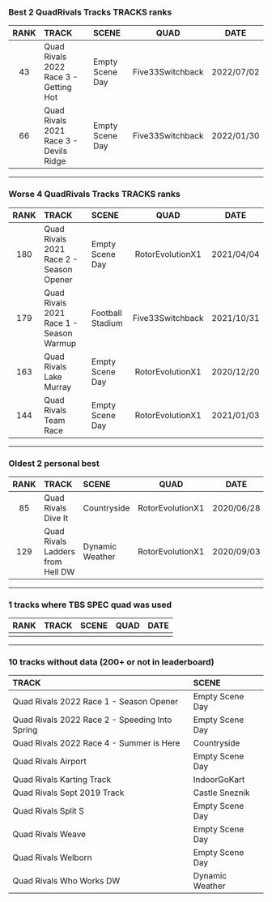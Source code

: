 ### Best 2 QuadRivals Tracks TRACKS ranks
|RANK|TRACK|SCENE|QUAD|DATE|
|:---:|:---|:---|:---:|:---:|
|43|Quad Rivals 2022 Race 3 - Getting Hot|Empty Scene Day|Five33Switchback|2022/07/02|
|66|Quad Rivals 2021 Race 3 - Devils Ridge|Empty Scene Day|Five33Switchback|2022/01/30|
---
### Worse 4 QuadRivals Tracks TRACKS ranks
|RANK|TRACK|SCENE|QUAD|DATE|
|:---:|:---|:---|:---:|:---:|
|180|Quad Rivals 2021 Race 2 - Season Opener|Empty Scene Day|RotorEvolutionX1|2021/04/04|
|179|Quad Rivals 2021 Race 1 - Season Warmup|Football Stadium|Five33Switchback|2021/10/31|
|163|Quad Rivals Lake Murray|Empty Scene Day|RotorEvolutionX1|2020/12/20|
|144|Quad Rivals Team Race|Empty Scene Day|RotorEvolutionX1|2021/01/03|
---
### Oldest 2 personal best
|RANK|TRACK|SCENE|QUAD|DATE|
|:---:|:---|:---|:---:|:---:|
|85|Quad Rivals Dive It|Countryside|RotorEvolutionX1|2020/06/28|
|129|Quad Rivals Ladders from Hell DW|Dynamic Weather|RotorEvolutionX1|2020/09/03|
---
### 1 tracks where TBS SPEC quad was used
|RANK|TRACK|SCENE|QUAD|DATE|
|:---:|:---|:---|:---:|:---:|
||||||
---
### 10 tracks without data (200+ or not in leaderboard)
|TRACK|SCENE|
|:---|:---|
|Quad Rivals 2022 Race 1 - Season Opener|Empty Scene Day|
|Quad Rivals 2022 Race 2 - Speeding Into Spring|Empty Scene Day|
|Quad Rivals 2022 Race 4 - Summer is Here|Countryside|
|Quad Rivals Airport|Empty Scene Day|
|Quad Rivals Karting Track|IndoorGoKart|
|Quad Rivals Sept 2019 Track|Castle Sneznik|
|Quad Rivals Split S|Empty Scene Day|
|Quad Rivals Weave|Empty Scene Day|
|Quad Rivals Welborn|Empty Scene Day|
|Quad Rivals Who Works DW|Dynamic Weather|
